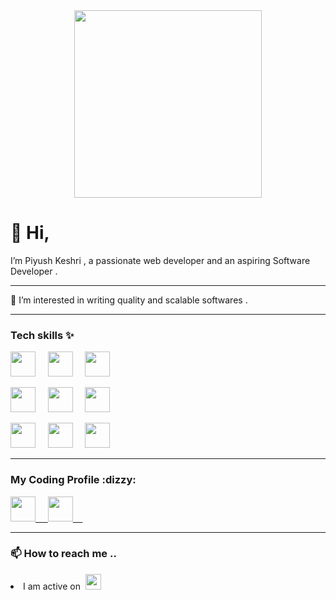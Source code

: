 <div id="header" align="center">
  <img src="https://media.giphy.com/media/nRYc3ipP9qK8EzOfr2/giphy.gif" width="300" >

</div>
<h1>👋 Hi,</h1>
I’m Piyush Keshri , a passionate web developer and an aspiring Software Developer . 
<hr>
👀 I’m interested in writing quality and scalable softwares . 
<br>
<hr>
<h3> Tech skills ✨ </h3>
  <p>
  <img src="https://user-images.githubusercontent.com/60978175/209356460-d46a85d9-b426-4a7d-a2ee-d5b4cb036b7e.png" height="40px"> &nbsp; &nbsp; 
  <img src="https://user-images.githubusercontent.com/60978175/209356502-e1b049ab-4916-4df9-bac9-0f498dfda75c.png" height="40px"> &nbsp; &nbsp;
  <img src="https://user-images.githubusercontent.com/60978175/209356638-78501e66-5af2-40d1-9a01-a8742d999cbc.png" height="40px"> &nbsp; &nbsp;
  
  <img src="https://user-images.githubusercontent.com/60978175/209356910-e810d740-06d1-494c-a246-e49672149a23.png" height="40px"> &nbsp; &nbsp;
  <img src="https://user-images.githubusercontent.com/60978175/209357542-59274e27-f4c9-4a64-b65b-fbd7f71b630a.png" height="40px"> &nbsp; &nbsp;
  <img src="https://user-images.githubusercontent.com/60978175/209357934-7c2a69b9-e841-49e5-8f69-c5a33ccedc41.png" height="40px"> &nbsp; &nbsp;
 
 
  <img src="https://user-images.githubusercontent.com/60978175/209358908-838db4e7-5751-4bc1-b7bf-7027aa382640.png" height="40px"> &nbsp; &nbsp;
  <img src="https://user-images.githubusercontent.com/60978175/209359251-7230aa99-f2ee-4be3-8735-b91924118ed8.png" height="40px"> &nbsp; &nbsp;
  <img src="https://user-images.githubusercontent.com/60978175/209359405-0d0af89c-b51c-4632-a8c9-06571d9f19f1.png" height="40px"> &nbsp; &nbsp;
  
  </p>
  
  <hr>
  
  <h3> My Coding Profile :dizzy: </h3>
  <p>
    <a href="https://leetcode.com/piyushkeshri383/">
      <img src="https://user-images.githubusercontent.com/60978175/209366991-dfaa06a5-22b2-44bd-b05c-cfd612a340c1.png" height="40px"> &nbsp; &nbsp;
    </a>
    <a href="https://auth.geeksforgeeks.org/user/pikes/practice/">
      <img src="https://user-images.githubusercontent.com/60978175/209366716-198ffe09-4765-4f6c-a4ea-21dc7f6c8452.png" height="40px"> &nbsp; &nbsp;
    </a>
  </p>
  
  <hr>
  
  <h3>📫 How to reach me ..</h3>
  <li>I am active on &nbsp;<a href="https://www.linkedin.com/in/piyush383/"><img src="https://user-images.githubusercontent.com/60978175/209360135-52175721-a088-479b-9e65-f4d3350c7726.png" height="25px"></a></li>
